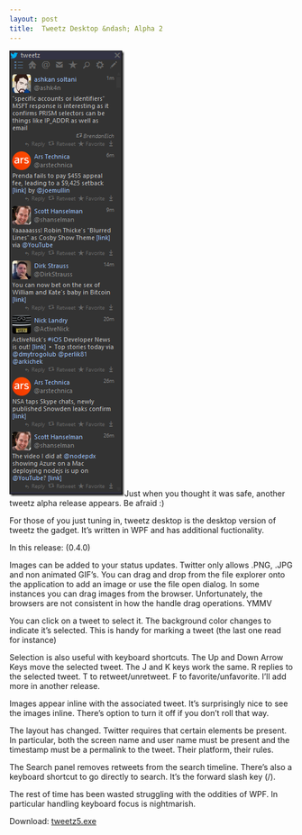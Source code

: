 ```yaml
---
layout: post
title:  Tweetz Desktop &ndash; Alpha 2
---
```

[![image](/cdn/images/blog/Windows-Live-Writer/TweetzAlpha-2_10285/image_thumb.png)](/cdn/images/blog/Windows-Live-Writer/TweetzAlpha-2_10285/image_2.png)Just when you thought it was safe, another tweetz alpha release appears. Be afraid :)

For those of you just tuning in, tweetz desktop is the desktop version of tweetz the gadget. It’s written in WPF and has additional fuctionality.

In this release: (0.4.0)

Images can be added to your status updates. Twitter only allows .PNG, .JPG and non animated GIF’s. You can drag and drop from the file explorer onto the application to add an image or use the file open dialog. In some instances you can drag images from the browser. Unfortunately, the browsers are not consistent in how the handle drag operations. YMMV

You can click on a tweet to select it. The background color changes to indicate it’s selected. This is handy for marking a tweet (the last one read for instance)

Selection is also useful with keyboard shortcuts. The Up and Down Arrow Keys move the selected tweet. The J and K keys work the same. R replies to the selected tweet. T to retweet/unretweet. F to favorite/unfavorite. I’ll add more in another release.

Images appear inline with the associated tweet. It’s surprisingly nice to see the images inline. There’s option to turn it off if you don’t roll that way.

The layout has changed. Twitter requires that certain elements be present. In particular, both the screen name and user name must be present and the timestamp must be a permalink to the tweet. Their platform, their rules.

The Search panel removes retweets from the search timeline. There’s also a keyboard shortcut to go directly to search. It’s the forward slash key (/). 

The rest of time has been wasted struggling with the oddities of WPF. In particular handling keyboard focus is nightmarish. 

Download: [tweetz5.exe](/cdn/downloads/tweetz5.exe)
